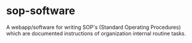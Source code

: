 # sop-software
A webapp/software for writing SOP's (Standard Operating Procedures) which are documented instructions of organization internal routine tasks.
